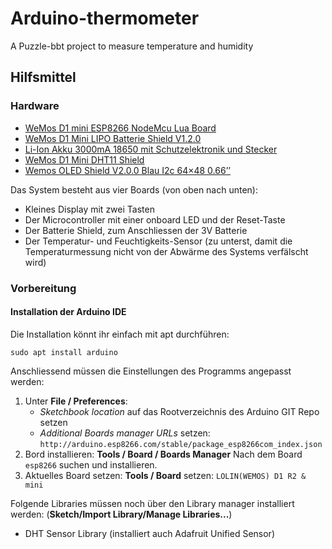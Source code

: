 # Arduino-thermometer
A Puzzle-bbt project to measure temperature and humidity

## Hilfsmittel

### Hardware

* [WeMos D1 mini ESP8266 NodeMcu Lua Board](https://www.bastelgarage.ch/esp8266-esp32/esp-boards/wemos-d1-mini-esp8266-nodemcu-lua-board)
* [WeMos D1 Mini LIPO Batterie Shield V1.2.0](https://www.bastelgarage.ch/esp8266-esp32/esp-shields/wemos-d1-mini-lipo-batterie-shield-v1-2-0?limit=100)
* [Li-Ion Akku 3000mA 18650 mit Schutzelektronik und Stecker](https://www.bastelgarage.ch/li-ion-akku-3000ma-18650-mit-schutzelektronik-und-stecker)
* [WeMos D1 Mini DHT11 Shield](https://www.bastelgarage.ch/esp8266-esp32/esp-shields/wemos-d1-mini-dht11-shield?limit=100)
* [Wemos OLED Shield V2.0.0 Blau I2c 64×48 0.66’’](https://www.bastelgarage.ch/esp8266-esp32/esp-shields/wemos-oled-shield-v2-0-0-blau-i2c-64-48-0-66?limit=100)

Das System besteht aus vier Boards (von oben nach unten):

- Kleines Display mit zwei Tasten
- Der Microcontroller mit einer onboard LED und der Reset-Taste
- Der Batterie Shield, zum Anschliessen der 3V Batterie
- Der Temperatur- und Feuchtigkeits-Sensor (zu unterst, damit die Temperaturmessung nicht von der Abwärme des Systems verfälscht wird)


### Vorbereitung

#### Installation der Arduino IDE
Die Installation könnt ihr einfach mit apt durchführen:

    sudo apt install arduino

Anschliessend müssen die Einstellungen des Programms angepasst werden: 
1. Unter **File / Preferences**:
    * *Sketchbook location* auf das Rootverzeichnis des Arduino GIT Repo setzen
    * *Additional Boards manager URLs* setzen:
  `http://arduino.esp8266.com/stable/package_esp8266com_index.json`
1. Bord installieren: **Tools / Board / Boards Manager**
  Nach dem Board `esp8266` suchen und installieren.
1. Aktuelles Board setzen: **Tools / Board** setzen: `LOLIN(WEMOS) D1 R2 & mini`

Folgende Libraries müssen noch über den Library manager installiert werden: (**Sketch/Import Library/Manage Libraries...**)
* DHT Sensor Library (installiert auch Adafruit Unified Sensor)
